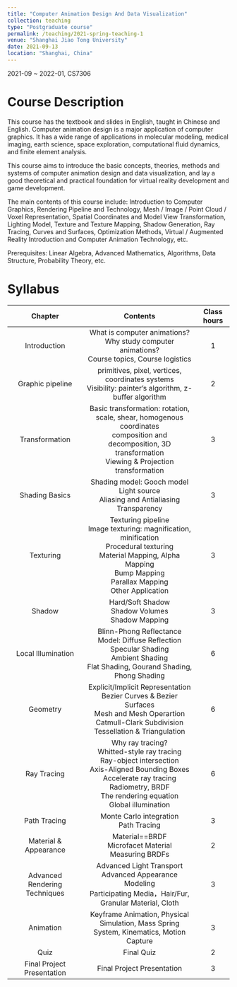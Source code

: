 ```yaml
---
title: "Computer Animation Design And Data Visualization"
collection: teaching
type: "Postgraduate course"
permalink: /teaching/2021-spring-teaching-1
venue: "Shanghai Jiao Tong University"
date: 2021-09-13
location: "Shanghai, China"
---
```


2021-09 ~ 2022-01, CS7306

Course Description
======
This course has the textbook and slides in English, taught in Chinese and English. Computer animation design is a major application of computer graphics. It has a wide range of applications in molecular modeling, medical imaging, earth science, space exploration, computational fluid dynamics, and finite element analysis.

This course aims to introduce the basic concepts, theories, methods and systems of computer animation design and data visualization, and lay a good theoretical and practical foundation for virtual reality development and game development.

The main contents of this course include: Introduction to Computer Graphics, Rendering Pipeline and Technology, Mesh / Image / Point Cloud / Voxel Representation, Spatial Coordinates and Model View Transformation, Lighting Model, Texture and Texture Mapping, Shadow Generation, Ray Tracing, Curves and Surfaces, Optimization Methods, Virtual / Augmented Reality Introduction and Computer Animation Technology, etc.

Prerequisites: Linear Algebra, Advanced Mathematics, Algorithms, Data Structure, Probability Theory, etc.

Syllabus
====== 

| Chapter | Contents | Class hours |
| :--------: | :--------: | :--------: |
| Introduction | What is computer animations?<br>Why study computer animations?<br>Course topics, Course logistics | 1 |
| Graphic pipeline | primitives, pixel, vertices, coordinates systems<br>Visibility: painter’s algorithm, z-buffer algorithm | 2 |
| Transformation | Basic transformation: rotation, scale, shear, homogenous coordinates<br>composition and decomposition, 3D transformation<br>Viewing & Projection transformation | 3 |
| Shading Basics | Shading model: Gooch model<br>Light source<br>Aliasing and Antialiasing<br>Transparency | 3 |
| Texturing | Texturing pipeline<br>Image texturing: magnification, minification<br>Procedural texturing<br>Material Mapping, Alpha Mapping<br>Bump Mapping<br>Parallax Mapping<br>Other Application | 3 |
| Shadow | Hard/Soft Shadow<br>Shadow Volumes<br>Shadow Mapping | 3 |
| Local Illumination | Blinn-Phong Reflectance Model: Diffuse Reflection<br>Specular Shading<br>Ambient Shading<br>Flat Shading, Gourand Shading, Phong Shading | 6 |
| Geometry | Explicit/Implicit Representation<br>Bezier Curves & Bezier Surfaces<br>Mesh and Mesh Operartion<br>Catmull-Clark Subdivision<br>Tessellation & Triangulation | 6 |
| Ray Tracing | Why ray tracing?<br>Whitted-style ray tracing<br>Ray-object intersection<br>Axis-Aligned Bounding Boxes<br>Accelerate ray tracing<br>Radiometry, BRDF<br>The rendering equation<br>Global illumination | 6 |
| Path Tracing | Monte Carlo integration<br>Path Tracing | 3 |
| Material & Appearance | Material==BRDF<br>Microfacet Material<br>Measuring BRDFs | 2 |
| Advanced Rendering Techniques | Advanced Light Transport<br>Advanced Appearance Modeling<br>Participating Media，Hair/Fur, Granular Material, Cloth | 3 |
| Animation | Keyframe Animation, Physical Simulation, Mass Spring<br>System, Kinematics, Motion Capture | 3 |
| Quiz | Final Quiz | 2 |
| Final Project Presentation | Final Project Presentation | 3 |
